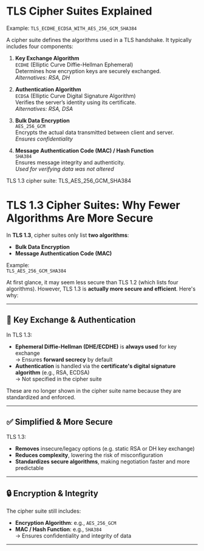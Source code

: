 # TLS Cipher Suites Explained

Example: `TLS_ECDHE_ECDSA_WITH_AES_256_GCM_SHA384`

A cipher suite defines the algorithms used in a TLS handshake. It typically includes four components:

1. **Key Exchange Algorithm**  
   `ECDHE` (Elliptic Curve Diffie-Hellman Ephemeral)  
   Determines how encryption keys are securely exchanged.  
   *Alternatives: RSA, DH*

2. **Authentication Algorithm**  
   `ECDSA` (Elliptic Curve Digital Signature Algorithm)  
   Verifies the server’s identity using its certificate.  
   *Alternatives: RSA, DSA*

3. **Bulk Data Encryption**  
   `AES_256_GCM`  
   Encrypts the actual data transmitted between client and server.  
   *Ensures confidentiality*

4. **Message Authentication Code (MAC) / Hash Function**  
   `SHA384`  
   Ensures message integrity and authenticity.  
   *Used for verifying data was not altered*

TLS 1.3 cipher suite: TLS_AES_256_GCM_SHA384
# TLS 1.3 Cipher Suites: Why Fewer Algorithms Are More Secure

In **TLS 1.3**, cipher suites only list **two algorithms**:

- **Bulk Data Encryption**
- **Message Authentication Code (MAC)**

Example:  
`TLS_AES_256_GCM_SHA384`

At first glance, it may seem less secure than TLS 1.2 (which lists four algorithms). However, TLS 1.3 is **actually more secure and efficient**. Here's why:

---

## 🔐 Key Exchange & Authentication

In TLS 1.3:

- **Ephemeral Diffie-Hellman (DHE/ECDHE)** is **always used** for key exchange  
  → Ensures **forward secrecy** by default
- **Authentication** is handled via the **certificate's digital signature algorithm** (e.g., RSA, ECDSA)  
  → Not specified in the cipher suite

These are no longer shown in the cipher suite name because they are standardized and enforced.

---

## ✅ Simplified & More Secure

TLS 1.3:
- **Removes** insecure/legacy options (e.g. static RSA or DH key exchange)
- **Reduces complexity**, lowering the risk of misconfiguration
- **Standardizes secure algorithms**, making negotiation faster and more predictable

---

## 🔒 Encryption & Integrity

The cipher suite still includes:
- **Encryption Algorithm**: e.g., `AES_256_GCM`
- **MAC / Hash Function**: e.g., `SHA384`  
  → Ensures confidentiality and integrity of data

---



